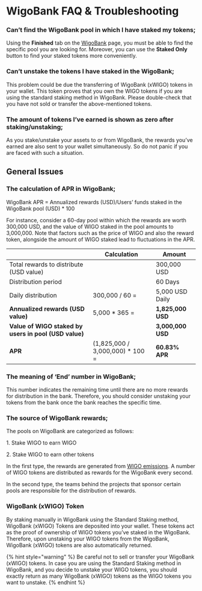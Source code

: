 # WigoBank FAQ & Troubleshooting

### **Can’t find the WigoBank pool in which I have staked my tokens;**

Using the **Finished** tab on the [WigoBank](https://wigoswap.io/bank) page, you must be able to find the specific pool you are looking for. Moreover, you can use the **Staked Only** button to find your staked tokens more conveniently.&#x20;

### **Can’t unstake the tokens I have staked in the WigoBank;**

This problem could be due the transferring of WigoBank (xWIGO) tokens in your wallet. This token proves that you own the WIGO tokens if you are using the standard staking method in WigoBank. Please double-check that you have not sold or transfer the above-mentioned tokens.&#x20;

### **The amount of tokens I’ve earned is shown as zero after staking/unstaking;**

As you stake/unstake your assets to or from WigoBank, the rewards you’ve earned are also sent to your wallet simultaneously. So do not panic if you are faced with such a situation.&#x20;

## **General Issues** &#x20;

### **The calculation of APR in WigoBank;**&#x20;

WigoBank APR = Annualized rewards (USD)/Users’ funds staked in the WigoBank pool (USD) \* 100

For instance, consider a 60-day pool within which the rewards are worth 300,000 USD, and the value of WIGO staked in the pool amounts to 3,000,000. Note that factors such as the price of WIGO and also the reward token, alongside the amount of WIGO staked lead to fluctuations in the APR.

|                                                       | Calculation                       | Amount            |
| ----------------------------------------------------- | --------------------------------- | ----------------- |
| Total rewards to distribute (USD value)               |                                   | 300,000 USD       |
| Distribution period                                   |                                   | 60 Days           |
| Daily distribution                                    | 300,000 / 60 =                    | 5,000 USD Daily   |
| **Annualized rewards (USD value)**                    | 5,000 \* 365 =                    | **1,825,000 USD** |
| **Value of WIGO staked by users in pool (USD value)** |                                   | **3,000,000 USD** |
| **APR**                                               | (1,825,000 / 3,000,000) \* 100 =  | **60.83% APR**    |



### **The meaning of ‘End’ number in WigoBank;**

This number indicates the remaining time until there are no more rewards for distribution in the bank. Therefore, you should consider unstaking your tokens from the bank once the bank reaches the specific time.&#x20;



### **The source of WigoBank rewards;**

The pools on WigoBank are categorized as follows:

1\. Stake WIGO to earn WIGO

2\. Stake WIGO to earn other tokens

In the first type, the rewards are generated from [WIGO emissions](../../wigo-token/rewards-distribution.md). A number of WIGO tokens are distributed as rewards for the WigoBank every second.

In the second type, the teams behind the projects that sponsor certain pools are responsible for the distribution of rewards.&#x20;



### **WigoBank (xWIGO) Token**

By staking manually in WigoBank using the Standard Staking method, WigoBank (xWIGO) Tokens are deposited into your wallet. These tokens act as the proof of ownership of WIGO tokens you’ve staked in the WigoBank. Therefore, upon unstaking your WIGO tokens from the WigoBank, WigoBank (xWIGO) tokens are also automatically returned.&#x20;

{% hint style="warning" %}
Be careful not to sell or transfer your WigoBank (xWIGO) tokens. In case you are using the Standard Staking method in WigoBank, and you decide to unstake your WIGO tokens, you should exactly return as many WigoBank (xWIGO) tokens as the WIGO tokens you want to unstake.&#x20;
{% endhint %}
